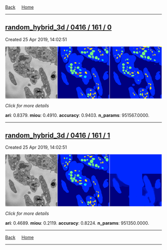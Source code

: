 
[Back](..)&nbsp;&nbsp;&nbsp;&nbsp;&nbsp;[Home](https://leapmanlab.github.io/snapshots)

---

<div class="summary"><a href="0"><h2>random_hybrid_3d / 0416 / 161 / 0</h2></a><p>Created 25 Apr 2019, 14:02:51
</p><a href="0"><img src="0/media/summary.png" align="center"></a><p>
<i>Click for more details</i>
</p></div>

**ari**: 0.8379. **miou**: 0.4910. **accuracy**: 0.9403. **n_params**: 951567.0000. 

---

<div class="summary"><a href="1"><h2>random_hybrid_3d / 0416 / 161 / 1</h2></a><p>Created 25 Apr 2019, 14:02:51
</p><a href="1"><img src="1/media/summary.png" align="center"></a><p>
<i>Click for more details</i>
</p></div>

**ari**: 0.4689. **miou**: 0.2119. **accuracy**: 0.8224. **n_params**: 951350.0000. 

---

[Back](..)&nbsp;&nbsp;&nbsp;&nbsp;&nbsp;[Home](https://leapmanlab.github.io/snapshots)

---